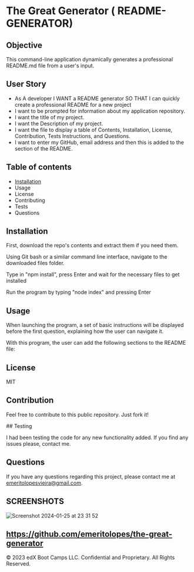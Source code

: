 # The Great Generator ( README-GENERATOR)
## Objective

This command-line application dynamically generates a professional README.md file from a user's input.

## User Story

* As A developer I WANT a README generator SO THAT I can quickly create a professional README for a new project
* I want to be prompted for information about my application repository.
* I want the title of my project.
* I want the Description of my project.
* I want the file to display a table of Contents, Installation, License, Contribution, Tests Instructions, and Questions.
* I want to enter my GitHub, email address and then this is added to the section of the README.


## Table of contents


   * [Installation](Installation) 
   * Usage 
   * License 
   * Contributing 
   * Tests 
   * Questions

     
## Installation

First, download the repo's contents and extract them if you need them.

Using Git bash or a similar command line interface, navigate to the downloaded files folder.

Type in "npm install", press Enter and wait for the necessary files to get installed

Run the program by typing "node index" and pressing Enter


## Usage

When launching the program, a set of basic instructions will be displayed before the first question, explaining how the user can navigate it.

With this program, the user can add the following sections to the README file:


## License

MIT


## Contribution

Feel free to contribute to this public repository. Just fork it!


## Testing

I had been testing the code for any new functionality added. If you find any  issues please, contact me.

## Questions

If you have any questions regarding this project, please contact me at emeritolopesvieira@gmail.com.

## SCREENSHOTS


![Screenshot 2024-01-25 at 23 31 52](https://github.com/emeritolopes/the-great-generator/assets/101825132/8e60a2c7-6bba-4c1f-8bf9-dc37b1e2f5b0)

https://github.com/emeritolopes/the-great-generator
---

© 2023 edX Boot Camps LLC. Confidential and Proprietary. All Rights Reserved.
